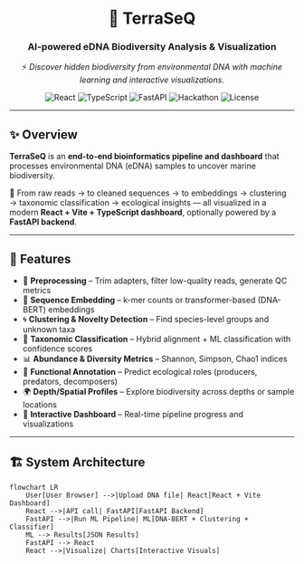 <div align="center">

# 🌊 TerraSeQ  
### AI-powered eDNA Biodiversity Analysis & Visualization

⚡ *Discover hidden biodiversity from environmental DNA with machine learning and interactive visualizations.*

![React](https://img.shields.io/badge/Frontend-React%20%2B%20Vite-blue?logo=react)
![TypeScript](https://img.shields.io/badge/Language-TypeScript-3178C6?logo=typescript)
![FastAPI](https://img.shields.io/badge/Backend-FastAPI-009688?logo=fastapi)
![Hackathon](https://img.shields.io/badge/Project-Hackathon-success)
![License](https://img.shields.io/badge/License-MIT-green)

</div>

---

## ✨ Overview
**TerraSeQ** is an **end-to-end bioinformatics pipeline and dashboard** that processes environmental DNA (eDNA) samples to uncover marine biodiversity.  

🔬 From raw reads → to cleaned sequences → to embeddings → clustering → taxonomic classification → ecological insights — all visualized in a modern **React + Vite + TypeScript dashboard**, optionally powered by a **FastAPI backend**.

---

## 🚀 Features
- 🔬 **Preprocessing** – Trim adapters, filter low-quality reads, generate QC metrics  
- 🧬 **Sequence Embedding** – k-mer counts or transformer-based (DNA-BERT) embeddings  
- 🌀 **Clustering & Novelty Detection** – Find species-level groups and unknown taxa  
- 🐠 **Taxonomic Classification** – Hybrid alignment + ML classification with confidence scores  
- 📊 **Abundance & Diversity Metrics** – Shannon, Simpson, Chao1 indices  
- 🌱 **Functional Annotation** – Predict ecological roles (producers, predators, decomposers)  
- 🌍 **Depth/Spatial Profiles** – Explore biodiversity across depths or sample locations  
- 🎨 **Interactive Dashboard** – Real-time pipeline progress and visualizations  

---

## 🏗️ System Architecture

```mermaid
flowchart LR
    User[User Browser] -->|Upload DNA file| React[React + Vite Dashboard]
    React -->|API call| FastAPI[FastAPI Backend]
    FastAPI -->|Run ML Pipeline| ML[DNA-BERT + Clustering + Classifier]
    ML --> Results[JSON Results]
    FastAPI --> React
    React -->|Visualize| Charts[Interactive Visuals]
